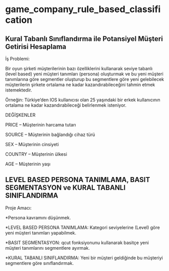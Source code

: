 # game_company_rule_based_classification

## Kural Tabanlı Sınıflandırma ile Potansiyel Müşteri Getirisi Hesaplama

İş Problemi:

Bir oyun şirketi müşterilerinin bazı özelliklerini kullanarak seviye tabanlı (level based) yeni müşteri tanımları (persona) oluşturmak ve bu yeni müşteri tanımlarına göre segmentler oluşturup bu segmentlere göre yeni gelebilecek müşterilerin şirkete ortalama ne kadar kazandırabileceğini tahmin etmek istemektedir.

Örneğin: Türkiye’den IOS kullanıcısı olan 25 yaşındaki bir erkek kullanıcının ortalama ne kadar kazandırabileceği belirlenmek isteniyor.

DEĞİŞKENLER

PRICE – Müşterinin harcama tutarı

SOURCE – Müşterinin bağlandığı cihaz türü

SEX – Müşterinin cinsiyeti

COUNTRY – Müşterinin ülkesi

AGE – Müşterinin yaşı

## LEVEL BASED PERSONA TANIMLAMA, BASIT SEGMENTASYON ve KURAL TABANLI SINIFLANDIRMA

Proje Amacı:

*Persona kavramını düşünmek.

*LEVEL BASED PERSONA TANIMLAMA: Kategori seviyelerine (Level) göre yeni müşteri tanımları yapabilmek.

*BASIT SEGMENTASYON: qcut fonksiyonunu kullanarak basitçe yeni müşteri tanımlarını segmentlere ayırmak.

*KURAL TABANLI SINIFLANDIRMA: Yeni bir müşteri geldiğinde bu müşteriyi segmentlere göre sınıflandırmak.
